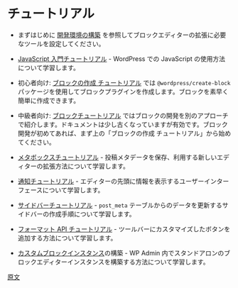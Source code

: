 <!--
# Tutorials
-->
# チュートリアル

<!-- 
-   First things first, see [setting up your development environment](/docs/designers-developers/developers/tutorials/devenv/readme.md) for the tools and setup you need to extend the block editor.
 -->
-   まずはじめに [開発環境の構築](https://github.com/WordPress/gutenberg/blob/master/docs/designers-developers/developers/tutorials/devenv/readme.md) を参照してブロックエディターの拡張に必要なツールを設定してください。

<!-- 
-   See the [Getting Started with JavaScript Tutorial](/docs/designers-developers/developers/tutorials/javascript/readme.md) to learn about how to use JavaScript within WordPress.
 -->
-   [JavaScript 入門チュートリアル](https://ja.wordpress.org/team/handbook/block-editor/tutorials/javascript/) - WordPress での JavaScript の使用方法について学習します。

<!-- 
-   Beginners: The [Create a Block Tutorial](/docs/designers-developers/developers/tutorials/create-block/readme.md) walks through creating a block plugin using the `@wordpress/create-block` package; a quick and easy way to start creating your own block.
 -->
-   初心者向け: [ブロックの作成 チュートリアル](https://ja.wordpress.org/team/handbook/block-editor/tutorials/create-block/) では `@wordpress/create-block` パッケージを使用してブロックプラグインを作成します。ブロックを素早く簡単に作成できます。

<!-- 
-   Intermediate: The [Block Tutorial](/docs/designers-developers/developers/tutorials/block-tutorial/readme.md) covers different aspects of block development. The documentation is slightly dated but still valid, if you are new to block development, start with the Create Block Tutorial above.
 -->
-   中級者向け: [ブロックチュートリアル](https://ja.wordpress.org/team/handbook/block-editor/tutorials/block-tutorial/) ではブロックの開発を別のアプローチで紹介します。ドキュメントは少し古くなっていますが有効です。ブロック開発が初めてあれば、まず上の「ブロックの作成 チュートリアル」から始めてください。

<!-- 
-   See the [Meta Boxes Tutorial](/docs/designers-developers/developers/tutorials/metabox/readme.md) for new ways of extending the editor storing and using post meta data.
 -->
-   [メタボックスチュートリアル](https://ja.wordpress.org/team/handbook/block-editor/tutorials/metabox/) - 投稿メタデータを保存、利用する新しいエディターの拡張方法について学習します。

<!-- 
-   Check out the [Notices Tutorial](/docs/designers-developers/developers/tutorials/notices/README.md) to learn how to display informational UI at the top of the editor.
 -->
-   [通知チュートリアル](https://ja.wordpress.org/team/handbook/block-editor/tutorials/notices/) - エディターの先頭に情報を表示するユーザーインターフェースについて学習します。

<!-- 
-   The [Sidebar Tutorial](/docs/designers-developers/developers/tutorials/sidebar-tutorial/plugin-sidebar-0.md) will walk you through the steps of creating a sidebar to update data from the `post_meta` table.
 -->
-   [サイドバーチュートリアル](https://ja.wordpress.org/team/handbook/block-editor/tutorials/plugin-sidebar-0/) - `post_meta` テーブルからのデータを更新するサイドバーの作成手順について学習します。

<!-- 
-   Learn how to add customized buttons to the toolbar with the [Format API tutorial](/docs/designers-developers/developers/tutorials/format-api/).
 -->
-   [フォーマット API チュートリアル](https://ja.wordpress.org/team/handbook/block-editor/tutorials/format-api/) - ツールバーにカスタマイズしたボタンを追加する方法について学習します。

<!-- 
-   Build your own [custom block editor instance](/docs/designers-developers/developers/platform/custom-block-editor/) - this will walk you through building a standalone instance of the block editor within WP Admin.
 -->
-   [カスタムブロックインスタンス](https://ja.wordpress.org/team/handbook/block-editor/developers/platform/custom-block-editor/)の構築 - WP Admin 内でスタンドアロンのブロックエディターインスタンスを構築する方法について学習します。

[原文](https://github.com/WordPress/gutenberg/blob/master/docs/designers-developers/developers/tutorials/readme.md)